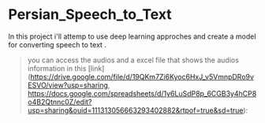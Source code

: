 # Persian_Speech_to_Text
In this project i'll attemp to use deep learning approches and create a model for converting speech to text .
> you can access the audios and a excel file that shows the audios information in this
[link](https://drive.google.com/file/d/19QKm7Zi6Kyoc6HxJ_v5VmnpDRo9vESVO/view?usp=sharing, https://docs.google.com/spreadsheets/d/1y6LuSdP8p_6CGB3y4hCP8o4B2Qtnnc0Z/edit?usp=sharing&ouid=111313056663293402882&rtpof=true&sd=true):
